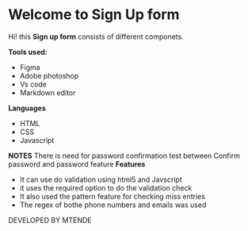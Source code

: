 # Welcome to Sign Up form

Hi! this  **Sign up form** consists of different componets.

 **Tools used:**
 
 - Figma
 - Adobe photoshop
 - Vs code
 - Markdown editor
 
**Languages**
	 
 - HTML
 - CSS
 - Javascript
 
 **NOTES**
There is need for password confirmation test between Confirm password and password feature
**Features**
 
 - It can use do validation using html5 and Javscript
 - it uses the required option to do the validation check
 - It also used the pattern feature for checking miss entries 
 - The regex of bothe phone numbers and emails was used
 
 DEVELOPED BY MTENDE